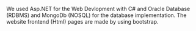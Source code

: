 We used Asp.NET for the Web Devlopment with C# and Oracle Database (RDBMS) and MongoDb (NOSQL) for the database implementation.
The website frontend (Html) pages are made by using bootstrap. 
